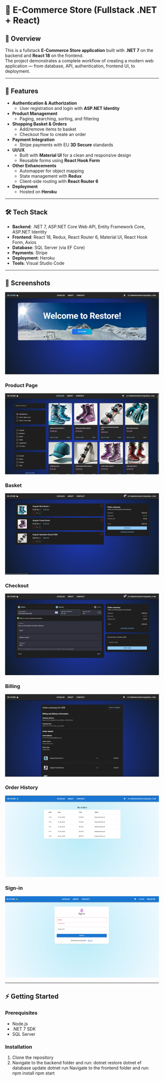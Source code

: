 # 🛒 E-Commerce Store (Fullstack .NET + React)

## 📖 Overview
This is a fullstack **E-Commerce Store application** built with **.NET 7** on the backend and **React 18** on the frontend.  
The project demonstrates a complete workflow of creating a modern web application — from database, API, authentication, frontend UI, to deployment.  

---

## 🚀 Features
- **Authentication & Authorization**  
  - User registration and login with **ASP.NET Identity**  
- **Product Management**  
  - Paging, searching, sorting, and filtering  
- **Shopping Basket & Orders**  
  - Add/remove items to basket  
  - Checkout flow to create an order  
- **Payment Integration**  
  - Stripe payments with EU **3D Secure** standards  
- **UI/UX**  
  - Built with **Material UI** for a clean and responsive design  
  - Reusable forms using **React Hook Form**  
- **Other Enhancements**  
  - Automapper for object mapping  
  - State management with **Redux**  
  - Client-side routing with **React Router 6**  
- **Deployment**  
  - Hosted on **Heroku**  

---

## 🛠 Tech Stack
- **Backend**: .NET 7, ASP.NET Core Web API, Entity Framework Core, ASP.NET Identity  
- **Frontend**: React 18, Redux, React Router 6, Material UI, React Hook Form, Axios  
- **Database**: SQL Server (via EF Core)  
- **Payments**: Stripe  
- **Deployment**: Heroku  
- **Tools**: Visual Studio Code  

---

## 📸 Screenshots
![Homepage](./images/Homepage%20Store.png)

### Product Page
![Product](./images/Product.png)

### Basket
![Basket](./images/Basket.png)

### Checkout
![Checkout](./images/Checkout.png)

### Billing
![Billing](./images/Billing.png)

### Order History
![Order History](./images/Order%20History.png)

### Sign-in
![Sign-in](./images/Sign-in.png)

---

## ⚡ Getting Started
### Prerequisites
- Node.js  
- .NET 7 SDK  
- SQL Server  

### Installation
1. Clone the repository  
2. Navigate to the backend folder and run:
   dotnet restore
   dotnet ef database update
   dotnet run
Navigate to the frontend folder and run:
  npm install
  npm start
